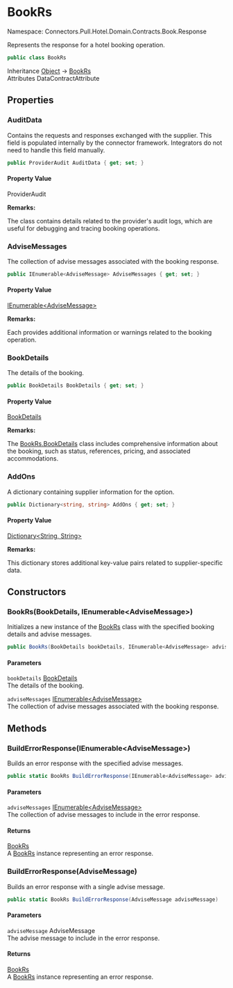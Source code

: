 # BookRs

Namespace: Connectors.Pull.Hotel.Domain.Contracts.Book.Response

Represents the response for a hotel booking operation.

```csharp
public class BookRs
```

Inheritance [Object](https://docs.microsoft.com/en-us/dotnet/api/system.object) → [BookRs](./connectors.pull.hotel.domain.contracts.book.response.bookrs)<br />
Attributes DataContractAttribute

## Properties

### **AuditData**

Contains the requests and responses exchanged with the supplier.
 This field is populated internally by the connector framework. 
 Integrators do not need to handle this field manually.

```csharp
public ProviderAudit AuditData { get; set; }
```

#### Property Value

ProviderAudit<br />

**Remarks:**

The  class contains details related to the provider's audit logs, 
 which are useful for debugging and tracing booking operations.

### **AdviseMessages**

The collection of advise messages associated with the booking response.

```csharp
public IEnumerable<AdviseMessage> AdviseMessages { get; set; }
```

#### Property Value

[IEnumerable\<AdviseMessage\>](https://docs.microsoft.com/en-us/dotnet/api/system.collections.generic.ienumerable-1)<br />

**Remarks:**

Each  provides additional information or warnings related to the booking operation.

### **BookDetails**

The details of the booking.

```csharp
public BookDetails BookDetails { get; set; }
```

#### Property Value

[BookDetails](./connectors.pull.hotel.domain.contracts.common.bookdetails)<br />

**Remarks:**

The [BookRs.BookDetails](./connectors.pull.hotel.domain.contracts.book.response.bookrs#bookdetails) class includes comprehensive information about the booking, 
 such as status, references, pricing, and associated accommodations.

### **AddOns**

A dictionary containing supplier information for the option.

```csharp
public Dictionary<string, string> AddOns { get; set; }
```

#### Property Value

[Dictionary\<String, String\>](https://docs.microsoft.com/en-us/dotnet/api/system.collections.generic.dictionary-2)<br />

**Remarks:**

This dictionary stores additional key-value pairs related to supplier-specific data.

## Constructors

### **BookRs(BookDetails, IEnumerable\<AdviseMessage\>)**

Initializes a new instance of the [BookRs](./connectors.pull.hotel.domain.contracts.book.response.bookrs) class with the specified booking details and advise messages.

```csharp
public BookRs(BookDetails bookDetails, IEnumerable<AdviseMessage> adviseMessages)
```

#### Parameters

`bookDetails` [BookDetails](./connectors.pull.hotel.domain.contracts.common.bookdetails)<br />
The details of the booking.

`adviseMessages` [IEnumerable\<AdviseMessage\>](https://docs.microsoft.com/en-us/dotnet/api/system.collections.generic.ienumerable-1)<br />
The collection of advise messages associated with the booking response.

## Methods

### **BuildErrorResponse(IEnumerable\<AdviseMessage\>)**

Builds an error response with the specified advise messages.

```csharp
public static BookRs BuildErrorResponse(IEnumerable<AdviseMessage> adviseMessages)
```

#### Parameters

`adviseMessages` [IEnumerable\<AdviseMessage\>](https://docs.microsoft.com/en-us/dotnet/api/system.collections.generic.ienumerable-1)<br />
The collection of advise messages to include in the error response.

#### Returns

[BookRs](./connectors.pull.hotel.domain.contracts.book.response.bookrs)<br />
A [BookRs](./connectors.pull.hotel.domain.contracts.book.response.bookrs) instance representing an error response.

### **BuildErrorResponse(AdviseMessage)**

Builds an error response with a single advise message.

```csharp
public static BookRs BuildErrorResponse(AdviseMessage adviseMessage)
```

#### Parameters

`adviseMessage` AdviseMessage<br />
The advise message to include in the error response.

#### Returns

[BookRs](./connectors.pull.hotel.domain.contracts.book.response.bookrs)<br />
A [BookRs](./connectors.pull.hotel.domain.contracts.book.response.bookrs) instance representing an error response.

